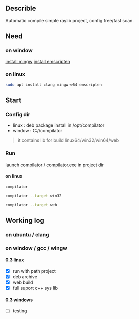 ## Describle
Automatic compile simple raylib project,
config free/fast scan.

## Need

### on window
[install mingw](https://sourceforge.net/projects/mingw)
[install emscripten](https://gist.github.com/marcusbelcher/fc9b831bd9e6384799ed6505552ca44b)
### on linux
```sh
sudo apt install clang mingw-w64 emscripten
```

## Start
### Config dir 
- linux : deb package install in /opt/compilator
- window : C://compilator
> it contains lib for build linux64/win32/win64/web

### Run
launch compilator / compilator.exe in project dir 
#### on linux
```sh
compilator
```
```sh
compilator --target win32
```
```sh
compilator --target web 
```
## Working log
### on ubuntu / clang
### on window / gcc / wingw
#### 0.3 linux
- [x] run with path project
- [x] deb archive
- [x] web build
- [x] full suport c++ sys lib
#### 0.3 windows
- [ ] testing

